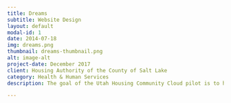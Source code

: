 ```yaml
---
title: Dreams
subtitle: Website Design
layout: default
modal-id: 1
date: 2014-07-18
img: dreams.png
thumbnail: dreams-thumbnail.png
alt: image-alt
project-date: December 2017
client: Housing Authority of the County of Salt Lake
category: Health & Human Services
description: The goal of the Utah Housing Community Cloud pilot is to help housing locators in the state of Utah reduce the time-to-housing for qualifying service recipients through interoperable data services and a more supportive application ecosystem across Utah’s network of state and local housing agencies and service providers.

---
```

